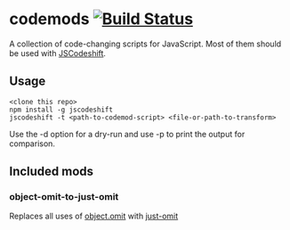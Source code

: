 # codemods [![Build Status](https://travis-ci.com/uber-web/codemods.svg?token=S4oyfBY3YoEdLmckujJx&branch=master)](https://travis-ci.com/uber-web/codemods)

A collection of code-changing scripts for JavaScript. Most of them should be used with [JSCodeshift](https://github.com/facebook/jscodeshift).

## Usage

```
<clone this repo>
npm install -g jscodeshift
jscodeshift -t <path-to-codemod-script> <file-or-path-to-transform>
```

Use the -d option for a dry-run and use -p to print the output for comparison.

## Included mods

### object-omit-to-just-omit

Replaces all uses of [object.omit](https://github.com/jonschlinkert/object.omit) with [just-omit](https://github.com/angus-c/just/tree/master/packages/object-omit)
